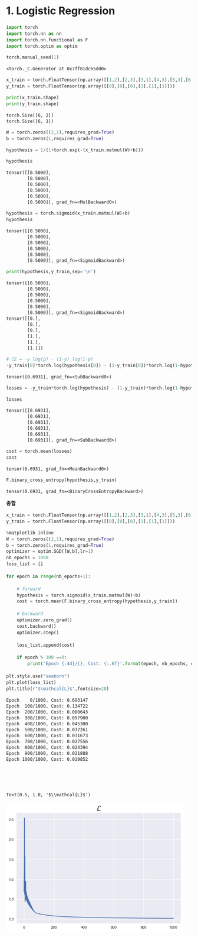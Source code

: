 # 1. Logistic Regression


```python
import torch
import torch.nn as nn
import torch.nn.functional as F
import torch.optim as optim
```


```python
torch.manual_seed(1)
```




    <torch._C.Generator at 0x7ff81dc65dd0>




```python
x_train = torch.FloatTensor(np.array([[1,2],[2,3],[3,1],[4,3],[5,3],[6,2]]))
y_train = torch.FloatTensor(np.array([[0],[0],[0],[1],[1],[1]]))
```


```python
print(x_train.shape)
print(y_train.shape)
```

    torch.Size([6, 2])
    torch.Size([6, 1])



```python
W = torch.zeros((2,1),requires_grad=True)
b = torch.zeros(1,requires_grad=True)
```


```python
hypothesis = 1/(1+torch.exp(-(x_train.matmul(W)+b)))
```


```python
hypothesis
```




    tensor([[0.5000],
            [0.5000],
            [0.5000],
            [0.5000],
            [0.5000],
            [0.5000]], grad_fn=<MulBackward0>)




```python
hypothesis = torch.sigmoid(x_train.matmul(W)+b)
hypothesis
```




    tensor([[0.5000],
            [0.5000],
            [0.5000],
            [0.5000],
            [0.5000],
            [0.5000]], grad_fn=<SigmoidBackward>)




```python
print(hypothesis,y_train,sep='\n')
```

    tensor([[0.5000],
            [0.5000],
            [0.5000],
            [0.5000],
            [0.5000],
            [0.5000]], grad_fn=<SigmoidBackward>)
    tensor([[0.],
            [0.],
            [0.],
            [1.],
            [1.],
            [1.]])



```python
# CE = -y log(p) - (1-y) log(1-p)
-y_train[0]*torch.log(hypothesis[0]) - (1-y_train[0])*torch.log(1-hypothesis[0])
```




    tensor([0.6931], grad_fn=<SubBackward0>)




```python
losses = -y_train*torch.log(hypothesis) - (1-y_train)*torch.log(1-hypothesis)
```


```python
losses
```




    tensor([[0.6931],
            [0.6931],
            [0.6931],
            [0.6931],
            [0.6931],
            [0.6931]], grad_fn=<SubBackward0>)




```python
cost = torch.mean(losses)
cost
```




    tensor(0.6931, grad_fn=<MeanBackward0>)




```python
F.binary_cross_entropy(hypothesis,y_train)
```




    tensor(0.6931, grad_fn=<BinaryCrossEntropyBackward>)



**종합**


```python
x_train = torch.FloatTensor(np.array([[1,2],[2,3],[3,1],[4,3],[5,3],[6,2]]))
y_train = torch.FloatTensor(np.array([[0],[0],[0],[1],[1],[1]]))
```


```python
%matplotlib inline
W = torch.zeros((2,1),requires_grad=True)
b = torch.zeros(1,requires_grad=True)
optimizer = optim.SGD([W,b],lr=1)
nb_epochs = 1000
loss_list = []

for epoch in range(nb_epochs+1):
    
    # forward
    hypothesis = torch.sigmoid(x_train.matmul(W)+b)
    cost = torch.mean(F.binary_cross_entropy(hypothesis,y_train))
    
    # backward
    optimizer.zero_grad()
    cost.backward()
    optimizer.step()
    
    loss_list.append(cost)
    
    if epoch % 100 ==0:
        print('Epoch {:4d}/{}, Cost: {:.6f}'.format(epoch, nb_epochs, cost.item()))
        
plt.style.use("seaborn")
plt.plot(loss_list)
plt.title(r"$\mathcal{L}$",fontsize=20)
```

    Epoch    0/1000, Cost: 0.693147
    Epoch  100/1000, Cost: 0.134722
    Epoch  200/1000, Cost: 0.080643
    Epoch  300/1000, Cost: 0.057900
    Epoch  400/1000, Cost: 0.045300
    Epoch  500/1000, Cost: 0.037261
    Epoch  600/1000, Cost: 0.031673
    Epoch  700/1000, Cost: 0.027556
    Epoch  800/1000, Cost: 0.024394
    Epoch  900/1000, Cost: 0.021888
    Epoch 1000/1000, Cost: 0.019852





    Text(0.5, 1.0, '$\\mathcal{L}$')




![png](output_17_2.png)

